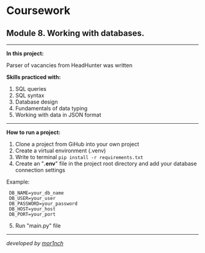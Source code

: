 Coursework
==
Module 8. Working with databases.
-
___
**In this project:**

Parser of vacancies from HeadHunter was written

**Skills practiced with:**

1. SQL queries
2. SQL syntax
3. Database design
4. Fundamentals of data typing
5. Working with data in JSON format

___
**How to run a project:**

1. Clone a project from GiHub into your own project
2. Create a virtual environment (.venv)
3. Write to terminal
   ```pip install -r requirements.txt```
4. Create an "**.env**" file in the project root directory and add your database connection settings

Example:

```
 DB_NAME=your_db_name
 DB_USER=your_user
 DB_PASSWORD=your_password
 DB_HOST=your_host
 DB_PORT=your_port
```

5. Run "main.py" file

___
_developed by [mor1nch](https://github.com/mor1nch)_